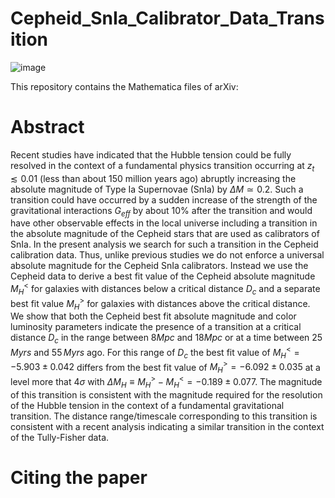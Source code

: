 # Cepheid_SnIa_Calibrator_Data_Transition
![image](https://user-images.githubusercontent.com/88026221/128061730-f344e86f-a725-4f30-8ce8-23e68ad52937.png)

This repository contains the Mathematica files of arXiv:

# Abstract

Recent studies have indicated that the Hubble tension could be fully resolved in the context of a fundamental physics transition occurring at $z_t\lesssim 0.01$ (less than about 150 million years ago) abruptly increasing the absolute magnitude of Type Ia Supernovae (SnIa) by $\Delta M \simeq 0.2$. Such a transition could have occurred by a sudden increase of the  strength of the gravitational interactions $G_{eff}$ by about $10\%$ after the transition and would have other observable effects in the local universe including a transition in the absolute magnitude of the Cepheid stars that are used as calibrators of SnIa. In the present analysis we search for such a transition in the Cepheid calibration data. Thus, unlike previous studies we do not enforce a universal absolute magnitude for the Cepheid SnIa calibrators. Instead we use the Cepheid data to derive a best fit value of the Cepheid absolute magnitude $M_H^<$ for galaxies with distances below a critical distance $D_c$  and a separate best fit value $M_H^>$ for galaxies with distances above the critical distance. We show that both the Cepheid best fit absolute magnitude and color luminosity parameters indicate the presence of a transition at a critical distance $D_c$ in the range between $8Mpc$ and $18Mpc$ or at a time between $25\,Myrs$ and $55\,Myrs$ ago. For this range of $D_c$ the best fit value of $M_H^<= -5.903\pm 0.042$ differs from the best fit value of $M_H^>=-6.092\pm 0.035$  at a level more that $4\sigma$ with $\Delta M_H\equiv M_H^> - M_H^<=-0.189\pm 0.077$. The magnitude of this transition is consistent with the magnitude required for the resolution of the Hubble tension in the context of a fundamental gravitational transition. The distance range/timescale corresponding to this transition is consistent with a recent analysis indicating a similar transition in the context of the Tully-Fisher data.

# Citing the paper
